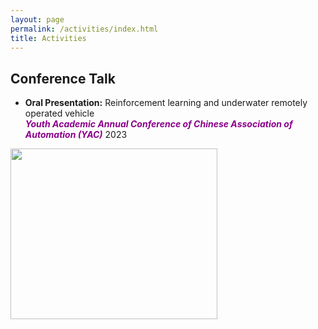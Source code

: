 ```yaml
---
layout: page
permalink: /activities/index.html
title: Activities
---
```


## Conference Talk

- **Oral Presentation:** Reinforcement learning and underwater remotely operated vehicle  
***<font color='DarkMagenta'>Youth Academic Annual Conference of Chinese Association of Automation (YAC)</font>*** 2023

<img src="https://jcyang101.github.io/images/yac2023.jpg" aign="aligncenter" width="331" height="273">
